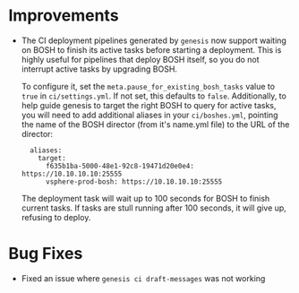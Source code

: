 # Improvements

- The CI deployment pipelines generated by `genesis` now support waiting on BOSH to finish
  its active tasks before starting a deployment. This is highly useful for pipelines that
  deploy BOSH itself, so you do not interrupt active tasks by upgrading BOSH.

  To configure it, set the `meta.pause_for_existing_bosh_tasks` value to `true` in
  `ci/settings.yml`. If not set, this defaults to `false`. Additionally, to help guide
  genesis to target the right BOSH to query for active tasks, you will need to add additional
  aliases in your `ci/boshes.yml`, pointing the name of the BOSH director (from it's name.yml
  file) to the URL of the director:

        aliases:
          target:
            f635b1ba-5000-48e1-92c8-19471d20e0e4: https://10.10.10.10:25555
            vsphere-prod-bosh: https://10.10.10.10:25555

  The deployment task will wait up to 100 seconds for BOSH to finish current tasks.
  If tasks are stull running after 100 seconds, it will give up, refusing to deploy.

# Bug Fixes

- Fixed an issue where `genesis ci draft-messages` was not working
